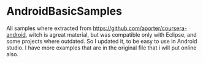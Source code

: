 # AndroidBasicSamples
All samples where extracted from https://github.com/aporter/coursera-android, witch is agreat material,
but was compatible only with Eclipse, and some projects where outdated. So I updated it, to be easy to use in Android studio. I have more examples that are in the original file that i will put online also. 
